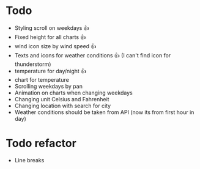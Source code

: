 # Todo

- Styling scroll on weekdays 👍
- Fixed height for all charts 👍
- wind icon size by wind speed 👍
- Texts and icons for weather conditions 👍 (I can't find icon for thunderstorm)
- temperature for day/night 👍
- chart for temperature
- Scrolling weekdays by pan
- Animation on charts when changing weekdays
- Changing unit Celsius and Fahrenheit
- Changing location with search for city
- Weather conditions should be taken from API (now its from first hour in day)

# Todo refactor

- Line breaks

